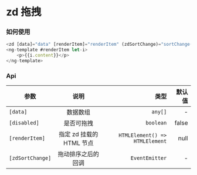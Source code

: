 <h1>zd 拖拽</h1>

### 如何使用


```ts
<zd [data]="data" [renderItem]="renderItem" (zdSortChange)="sortChange($event)"></zd>
<ng-template #renderItem let-i>
    <p>{{i.content}}</p>
</ng-template>
```

### Api
| 参数        | 说明           | 类型  |默认值  |
| ------------- |:-------------:| -----:|-----:|
| `[data]`     | 数据数组 | `any[]` | - |
| `[disabled]`     | 是否可拖拽 | `boolean` | false |
| `[renderItem]` | 指定 zd 挂载的 HTML 节点 | `HTMLElement() => HTMLElement` | null |
| `[zdSortChange]`     | 拖动排序之后的回调 | `EventEmitter` | - |

